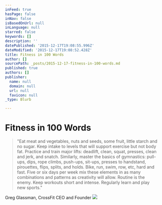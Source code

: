 ```yaml
---
inFeed: true
hasPage: false
inNav: false
isBasedOnUrl: null
inLanguage: null
starred: false
keywords: []
description: ''
datePublished: '2015-12-17T19:08:55.996Z'
dateModified: '2015-12-17T19:08:52.428Z'
title: Fitness in 100 Words
author: []
sourcePath: _posts/2015-12-17-fitness-in-100-words.md
published: true
authors: []
publisher:
  name: null
  domain: null
  url: null
  favicon: null
_type: Blurb

---
```

# Fitness in 100 Words

> "Eat meat and vegetables, nuts and seeds, some fruit, little starch and no sugar. Keep intake to levels that will
> support exercise but not body fat. Practice and train major lifts: deadlift, clean, squat, presses, clean and
> jerk, and snatch. Similarly, master the basics of gymnastics: pull-ups, dips, rope climbs, push-ups, sit-ups,
> presses to handstand, pirouettes, flips, splits, and holds. Bike, run, swim, row, etc, hard and fast. Five or six
> days per week mix these elements in as many combinations and patterns as creativity will allow. Routine is the
> enemy. Keep workouts short and intense. Regularly learn and play new sports."
> 

Greg Glassman, CrossFit CEO and Founder
![](https://the-grid-user-content.s3-us-west-2.amazonaws.com/a1890166-4824-421f-bbca-d560639a4f76.jpg)